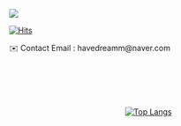 <img src="https://capsule-render.vercel.app/api?type=Rect&color=0:767676,100:333333&height=200&section=header&text=SangWonyy%20Hub&fontSize=70&fontColor=E7E7E7&desc=Record all my experiences&descAlignY=75&descAlign=67" />


[![Hits](https://hits.seeyoufarm.com/api/count/incr/badge.svg?url=https%3A%2F%2Fgithub.com%2FSangWonyy&count_bg=%2379C83D&title_bg=%23555555&icon=&icon_color=%23E7E7E7&title=hits&edge_flat=false)](https://hits.seeyoufarm.com)



<p></p>
<div align="left">✉️ Contact Email : havedreamm@naver.com</div>
<p></p>
<br/>



<p></p>
<br/>
<br/>

<div align="center">
    
[![Top Langs](https://github-readme-stats.vercel.app/api/top-langs/?username=SangWonyy&layout=compact)](https://github.com/anuraghazra/github-readme-stats)
    
</div>



